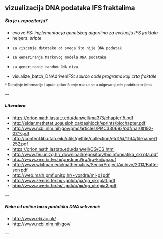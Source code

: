 vizualizacija DNA podataka IFS fraktalima
---


##### Što je u repozitoriju?
 + evolveIFS: *implementacija genetskog algoritma za evoluciju IFS fraktala*
 + helpers:  *sripte*
  + 	za ciscenje datoteke od svega što nije DNA podatak
  + 	za generiranje Markovog modela DNA podataka
  + 	za generiranje random DNA niza
 + visualize_batch_DNAdrivenIFS: *source code programa koji crta fraktale*

<sub>* Detaljnije informacije i upute za korištenje  nalaze se u odgovarajucim poddirektorijima</sub>
 

--

##### Literatura
+ https://orion.math.iastate.edu/danwell/ma378/chapter15.pdf
+ http://eldar.mathstat.uoguelph.ca/dashlock/eprints/biochapter.pdf
+ http://www.ncbi.nlm.nih.gov/pmc/articles/PMC330698/pdf/nar00192-0217.pdf
+ http://content.lib.utah.edu/utils/getfile/collection/etd1/id/1164/filename/1252.pdf
+ https://orion.math.iastate.edu/danwell/CG/CG.html
+ http://www.fer.unizg.hr/_download/repository/bioinformatika_skripta.pdf
+ http://www.zemris.fer.hr/predmeti/irg/irg-knjiga.pdf
+ http://www.whitman.edu/mathematics/SeniorProjectArchive/2013/Batterson.pdf
+ http://web.math.pmf.unizg.hr/~vondra/ml-p1.pdf
+ http://www.zemris.fer.hr/~golub/ga/ga_skripta1.pdf
+ http://www.zemris.fer.hr/~golub/ga/ga_skripta2.pdf


--

##### Neke od online baza podataka DNA sekvenci:

+ http://www.ebi.ac.uk/
+ http://www.ncbi.nlm.nih.gov/

--


